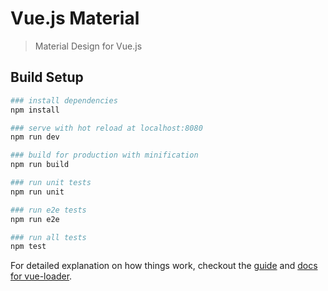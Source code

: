 # Vue.js Material

> Material Design for Vue.js

## Build Setup

``` bash
### install dependencies
npm install

### serve with hot reload at localhost:8080
npm run dev

### build for production with minification
npm run build

### run unit tests
npm run unit

### run e2e tests
npm run e2e

### run all tests
npm test
```

For detailed explanation on how things work, checkout the [guide](http://vuejs-templates.github.io/webpack/) and [docs for vue-loader](http://vuejs.github.io/vue-loader).
